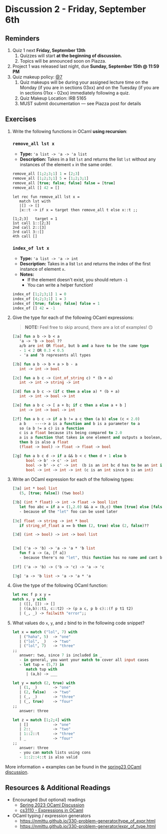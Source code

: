 # Discussion 2 - Friday, September 6th

## Reminders

1. Quiz 1 next **Friday, September 13th**
   1. Quizzes will start **at the beginning of discussion.**
   1. Topics will be announced soon on Piazza.
3. Project 1 was released last night, due **Sunday, September 15th @ 11:59 PM**
4. Quiz makeup policy: [@7](https://piazza.com/class/lzthtu8sxwsmm/post/7)
   1. Quiz makeups will be during your assigned lecture time on the Monday (if you are in sections 03xx) and on the Tuesday (if you are in sections 01xx - 02xx) immediately following a quiz.
   1. Quiz Makeup Location: IRB 5165
   1. MUST submit documentation — see Piazza post for details


## Exercises

1. Write the following functions in OCaml **using recursion**:

   ### `remove_all lst x`

   - **Type:** `'a list -> 'a -> 'a list`
   - **Description:** Takes in a list `lst` and returns the list `lst` without any instances of the element `x` in the same order.

   ```ocaml
   remove_all [1;2;3;1] 1 = [2;3]
   remove_all [1;2;3;1] 5 = [1;2;3;1]
   remove_all [true; false; false] false = [true]
   remove_all [] 42 = []
   ```

   ```
   let rec fun remove_all lst x =
      match lst with
      |[] -> []
      |x::t -> if x = target then remove_all t else x::t ;;

   [1;2;3]   target = 1
   1st call 1::[2;3]
   2nd call 2::[3]
   3rd call 3::[]
   4th call []
   ```

   ### `index_of lst x`

   - **Type:** `'a list -> 'a -> int`
   - **Description:** Takes in a list `lst` and returns the index of the first instance of element `x`.
   - **Notes:**
     - If the element doesn't exist, you should return `-1`
     - You can write a helper function!

   ```ocaml
   index_of [1;2;3;1] 1 = 0
   index_of [4;2;3;1] 1 = 3
   index_of [true; false; false] false = 1
   index_of [] 42 = -1
   ```

1. Give the type for each of the following OCaml expressions:

   > **NOTE:** Feel free to skip around, there are a lot of examples! 🙃

   ```ocaml
   [2a] fun a b -> b < a
      'a -> 'b -> bool ??
      a/b are int OR float, but b and a have to be the same type
      - 1 < 2 OR 0.3 < 0.5
      - 'a and 'b represents all types

   [2b] fun a b -> b + a > b - a
      int -> int -> bool

   [2c] fun a b c -> (int_of_string c) * (b + a)
      int -> int -> string -> int

   [2d] fun a b c -> (if c then a else a) * (b + a)
      int -> int -> bool -> int

   [2e] fun a b c -> [ a + b; if c then a else a + b ]
      int -> int -> bool -> int

   [2f] fun a b c -> if a b != a c then (a b) else (c < 2.0)
      a b    ----> a is a function and b is a parameter to a
      so (a b != a c) is a function
      c is a float because its being compared to 2.0
      a is a function that takes in one element and outputs a boolean, this element has to be a float since c was an argument for a and c is a float
      then b is also a float
      (float -> bool) -> float -> float -> bool
   
   [2g] fun a b c d -> if a && b < c then d + 1 else b
         bool -> b' -> c' -> int
         bool -> b' -> c' -> int  (b is an int bc d has to be an int if its next to the + operator to be added to 1)
         bool -> int -> int -> int (c is an int since b is an int)
   ```
      
2. Write an OCaml expression for each of the following types:

   ```ocaml
   [3a] int * bool list
      (5, [true; false]) (two bool)

   [3b] (int * float) -> int -> float -> bool list
      let foo abc = if a = (1,2.0) && a = (b,c) then [true] else [false]
      - because of the "let" foo can be used later
      
   [3c] float -> string -> int * bool
      if string_of_float a == b then (2, true) else (2, false)??
   
   [3d] (int -> bool) -> int -> bool list
         

   [3e] ('a -> 'b) -> 'a -> 'a * 'b list
      fun f a -> (a, [f a])
      - because there's no "let", this function has no name and cant be called later
      
   [3f] ('a -> 'b) -> ('b -> 'c) -> 'a -> 'c

   [3g] 'a -> 'b list -> 'a -> 'a * 'a
   ```

3. Give the type of the following OCaml function:

   ```ocaml
   let rec f p x y =
   match x, y with
      | ([], []) -> []
      | ((a,b)::t1, c::t2) -> (p a c, p b c)::(f p t1 t2)
      | (_, _) -> failwith "error";;
   ```

4. What values do `x`, `y`, and `z` bind to in the following code snippet?

   ```ocaml
   let x = match ("lol", 7) with
      | ("haha", 5)  -> "one"
      | ("lol", _)   -> "two"
      | ("lol", 7)   -> "three"
   ;;
      answer: two, since 7 is included in _
      - in general, you want your match to cover all input cases
      - let tup = (5,7) in
         match tup with
         | (a,b) -> ___

   let y = match (2, true) with
      | (1, _)       -> "one"
      | (2, false)   -> "two"
      | (_, _)       -> "three"
      | (_, true)    -> "four"
   ;;
      answer: three

   let z = match [1;2;4] with
      | []           -> "one"
      | 2::_         -> "two"
      | 1::2::t      -> "three"
      | _            -> "four"
   ;;
      answer: three
      - you can match lists using cons
      - 1::2::4::t is also valid 
   ```

More information + examples can be found in the [spring23 OCaml discussion](https://github.com/cmsc330-umd/spring23/tree/main/discussions/d3_ocaml).

## Resources & Additional Readings

- Encouraged (but optional) readings
  - [Spring 2023 OCaml Discussion](https://github.com/cmsc330-umd/spring23/tree/main/discussions/d3_ocaml)
  - [cs3110 - Expressions in OCaml](https://cs3110.github.io/textbook/chapters/basics/expressions.html)
- OCaml typing / expression generators
  - https://nmittu.github.io/330-problem-generator/type_of_expr.html
  - https://nmittu.github.io/330-problem-generator/expr_of_type.html
